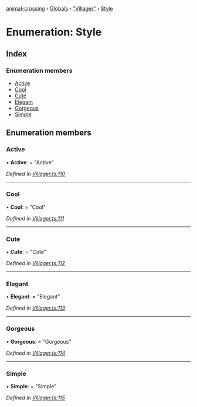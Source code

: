 [animal-crossing](../README.md) › [Globals](../globals.md) › ["Villager"](../modules/_villager_.md) › [Style](_villager_.style.md)

# Enumeration: Style

## Index

### Enumeration members

* [Active](_villager_.style.md#active)
* [Cool](_villager_.style.md#cool)
* [Cute](_villager_.style.md#cute)
* [Elegant](_villager_.style.md#elegant)
* [Gorgeous](_villager_.style.md#gorgeous)
* [Simple](_villager_.style.md#simple)

## Enumeration members

###  Active

• **Active**: = "Active"

*Defined in [Villager.ts:110](https://github.com/Norviah/animal-crossing/blob/267b9fa/module/types/Villager.ts#L110)*

___

###  Cool

• **Cool**: = "Cool"

*Defined in [Villager.ts:111](https://github.com/Norviah/animal-crossing/blob/267b9fa/module/types/Villager.ts#L111)*

___

###  Cute

• **Cute**: = "Cute"

*Defined in [Villager.ts:112](https://github.com/Norviah/animal-crossing/blob/267b9fa/module/types/Villager.ts#L112)*

___

###  Elegant

• **Elegant**: = "Elegant"

*Defined in [Villager.ts:113](https://github.com/Norviah/animal-crossing/blob/267b9fa/module/types/Villager.ts#L113)*

___

###  Gorgeous

• **Gorgeous**: = "Gorgeous"

*Defined in [Villager.ts:114](https://github.com/Norviah/animal-crossing/blob/267b9fa/module/types/Villager.ts#L114)*

___

###  Simple

• **Simple**: = "Simple"

*Defined in [Villager.ts:115](https://github.com/Norviah/animal-crossing/blob/267b9fa/module/types/Villager.ts#L115)*
